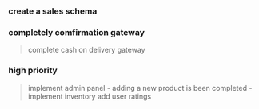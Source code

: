### create a sales schema

### completely comfirmation gateway
> complete cash on delivery gateway

### high priority
> implement admin panel
    - adding a new product is been completed
    - implement inventory
> add user ratings
